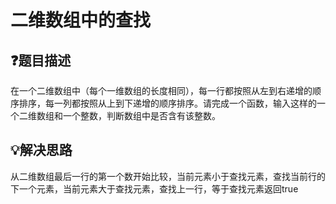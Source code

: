 # 二维数组中的查找

## :question:题目描述
在一个二维数组中（每个一维数组的长度相同），每一行都按照从左到右递增的顺序排序，每一列都按照从上到下递增的顺序排序。请完成一个函数，输入这样的一个二维数组和一个整数，判断数组中是否含有该整数。

## :bulb:解决思路
从二维数组最后一行的第一个数开始比较，当前元素小于查找元素，查找当前行的下一个元素，当前元素大于查找元素，查找上一行，等于查找元素返回true